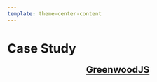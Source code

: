 ```yaml
---
template: theme-center-content
---
```


<style>
  div#container > h1 {
    text-align: center;
    text-decoration: underline;
  }
  h2 {
    text-align: center;
    margin: 0;
    padding: 0;
  }
</style>

# Case Study

## [GreenwoodJS](https://github.com/ProjectEvergreen/greenwood)

<!--
1. README
1. Contributing and templates (.github)
1. Pull Requests
1. Projects and Milestones
1. (Pinned) Issues and labels
1. branch settings + PRs / deploy preview
1. (Pinned) Discussions
-->